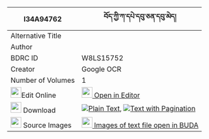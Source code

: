 |I34A94762|བོད་ཀྱི་ཀ་དཔེ་དབུ་ཅན་དབུ་མེད། 
| --- | --- 
|Alternative Title |
|Author | 
|BDRC ID | W8LS15752
|Creator | Google OCR
|Number of Volumes| 1
|<img width="25" src="https://img.icons8.com/color/25/000000/edit-property.png">Edit Online| [<img width="25" src="https://avatars.githubusercontent.com/u/45091458?s=200&v=4"> Open in Editor](http://editor.openpecha.org/I34A94762)
|<img width="25" src="https://img.icons8.com/fluent/48/000000/download-2.png"/>  Download | [![](https://img.icons8.com/color/20/000000/txt.png)Plain Text](https://github.com/Openpecha/I34A94762/releases/download/v1/bo_kyi_kape_uchen_ume_plain_I34A94762.zip), [![](https://img.icons8.com/color/20/000000/txt.png)Text with Pagination](https://github.com/Openpecha/I34A94762/releases/download/v1/bo_kyi_kape_uchen_ume_pages_I34A94762.zip)
|<img width="25" src="https://img.icons8.com/plasticine/100/000000/pictures-folder.png"/>  Source Images | [<img width="25" src="https://library.bdrc.io/icons/BUDA-small.svg"> Images of text file open in BUDA](https://library.bdrc.io/show/bdr:W8LS15752)